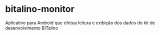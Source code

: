 # bitalino-monitor
Aplicativo para Android que efetua leitura e exibição dos dados do kit de desenvolvimento BITalino
